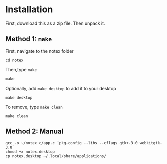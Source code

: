 # Installation
First, download this as a zip file. Then unpack it.

## Method 1: `make`
First, navigate to the notex folder
```
cd notex
```
Then,type `make`
```
make
```
Optionally, add `make desktop` to add it to your desktop
```
make desktop
```
To remove, type `make clean`
```
make clean
```
## Method 2: Manual
```
gcc -o ~/notex c/app.c `pkg-config --libs --cflags gtk+-3.0 webkitgtk-3.0`
chmod +x notex.desktop
cp notex.desktop ~/.local/share/applications/
```
